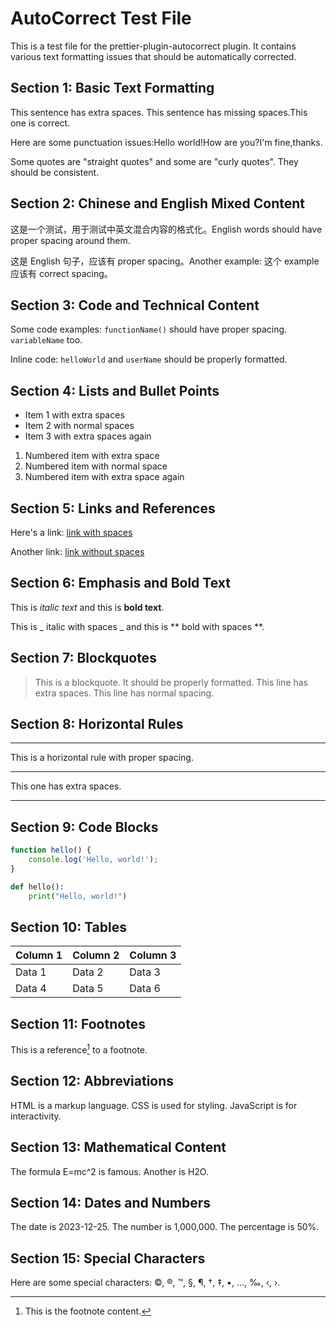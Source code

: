 # AutoCorrect Test File

This is a test file for the prettier-plugin-autocorrect plugin. It contains various text formatting issues that should be automatically corrected.

## Section 1: Basic Text Formatting

This sentence has extra spaces. This sentence has missing spaces.This one is correct.

Here are some punctuation issues:Hello world!How are you?I'm fine,thanks.

Some quotes are "straight quotes" and some are "curly quotes". They should be consistent.

## Section 2: Chinese and English Mixed Content

这是一个测试，用于测试中英文混合内容的格式化。English words should have proper spacing around them.

这是 English 句子，应该有 proper spacing。Another example: 这个 example 应该有 correct spacing。

## Section 3: Code and Technical Content

Some code examples: `functionName()` should have proper spacing. `variableName` too.

Inline code: `helloWorld` and `userName` should be properly formatted.

## Section 4: Lists and Bullet Points

- Item 1 with extra spaces
- Item 2 with normal spaces
- Item 3 with extra spaces again

1.  Numbered item with extra space
2.  Numbered item with normal space
3.  Numbered item with extra space again

## Section 5: Links and References

Here's a link: [ link with spaces ](https://example.com)

Another link: [link without spaces](https://example.com)

## Section 6: Emphasis and Bold Text

This is _italic text_ and this is **bold text**.

This is _ italic with spaces _ and this is ** bold with spaces **.

## Section 7: Blockquotes

> This is a blockquote. It should be properly formatted.
> This line has extra spaces.
> This line has normal spacing.

## Section 8: Horizontal Rules

---

This is a horizontal rule with proper spacing.

---

This one has extra spaces.

---

## Section 9: Code Blocks

```javascript
function hello() {
    console.log('Hello, world!');
}
```

```python
def hello():
    print("Hello, world!")
```

## Section 10: Tables

| Column 1 | Column 2 | Column 3 |
| -------- | -------- | -------- |
| Data 1   | Data 2   | Data 3   |
| Data 4   | Data 5   | Data 6   |

## Section 11: Footnotes

This is a reference[^1] to a footnote.

[^1]: This is the footnote content.

## Section 12: Abbreviations

HTML is a markup language. CSS is used for styling. JavaScript is for interactivity.

## Section 13: Mathematical Content

The formula E=mc^2 is famous. Another is H2O.

## Section 14: Dates and Numbers

The date is 2023-12-25. The number is 1,000,000. The percentage is 50%.

## Section 15: Special Characters

Here are some special characters: ©, ®, ™, §, ¶, †, ‡, •, …, ‰, ‹, ›.
